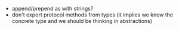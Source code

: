 * append/prepend as with strings?
* don't export protocol methods from types (it implies we know the concrete type and we should be thinking in abstractions)